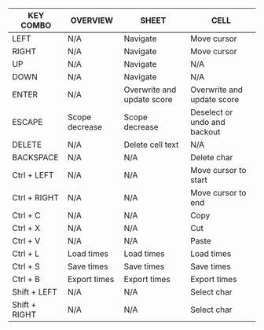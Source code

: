 |                KEY COMBO |                     OVERVIEW |                        SHEET |                         CELL |
| ------------------------ | ---------------------------- | ---------------------------- | ---------------------------- |
|                     LEFT |                          N/A |                     Navigate |                  Move cursor |
|                    RIGHT |                          N/A |                     Navigate |                  Move cursor |
|                       UP |                          N/A |                     Navigate |                          N/A |
|                     DOWN |                          N/A |                     Navigate |                          N/A |
|                    ENTER |                          N/A |   Overwrite and update score |   Overwrite and update score |
|                   ESCAPE |               Scope decrease |               Scope decrease | Deselect or undo and backout |
|                   DELETE |                          N/A |             Delete cell text |                          N/A |
|                BACKSPACE |                          N/A |                          N/A |                  Delete char |
|              Ctrl + LEFT |                          N/A |                          N/A |         Move cursor to start |
|             Ctrl + RIGHT |                          N/A |                          N/A |           Move cursor to end |
|                 Ctrl + C |                          N/A |                          N/A |                         Copy |
|                 Ctrl + X |                          N/A |                          N/A |                          Cut |
|                 Ctrl + V |                          N/A |                          N/A |                        Paste |
|                 Ctrl + L |                   Load times |                   Load times |                   Load times |
|                 Ctrl + S |                   Save times |                   Save times |                   Save times |
|                 Ctrl + B |                 Export times |                 Export times |                 Export times |
|             Shift + LEFT |                          N/A |                          N/A |                  Select char |
|            Shift + RIGHT |                          N/A |                          N/A |                  Select char |
